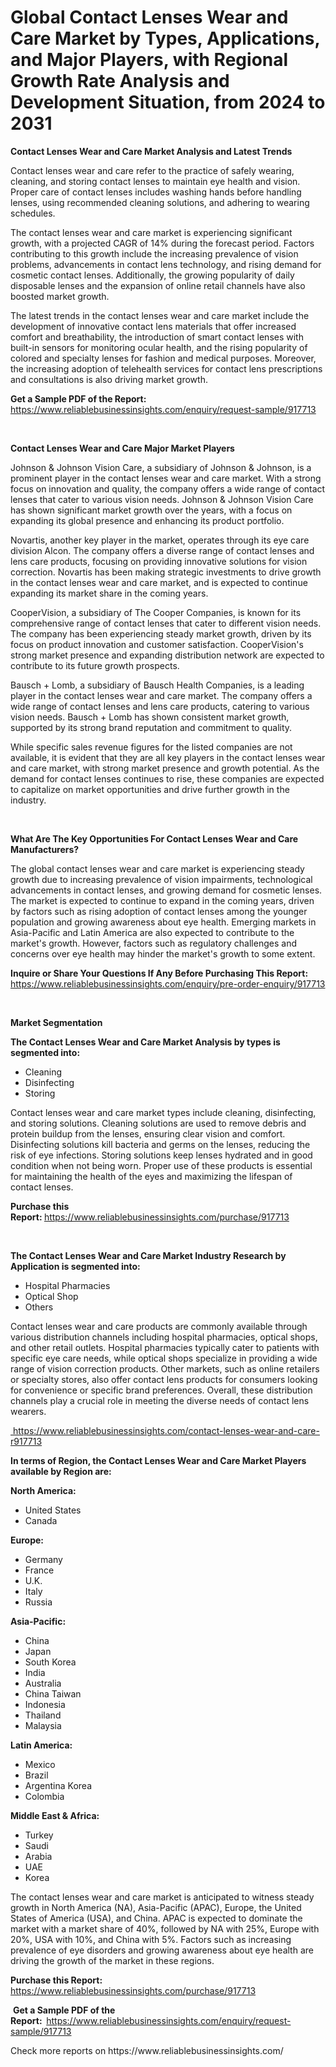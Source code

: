 <p><h1>Global Contact Lenses Wear and Care Market by Types, Applications, and Major Players, with Regional Growth Rate Analysis and Development Situation, from 2024 to 2031</h1></p><p><strong>Contact Lenses Wear and Care Market Analysis and Latest Trends</strong></p>
<p><p>Contact lenses wear and care refer to the practice of safely wearing, cleaning, and storing contact lenses to maintain eye health and vision. Proper care of contact lenses includes washing hands before handling lenses, using recommended cleaning solutions, and adhering to wearing schedules.</p><p>The contact lenses wear and care market is experiencing significant growth, with a projected CAGR of 14% during the forecast period. Factors contributing to this growth include the increasing prevalence of vision problems, advancements in contact lens technology, and rising demand for cosmetic contact lenses. Additionally, the growing popularity of daily disposable lenses and the expansion of online retail channels have also boosted market growth.</p><p>The latest trends in the contact lenses wear and care market include the development of innovative contact lens materials that offer increased comfort and breathability, the introduction of smart contact lenses with built-in sensors for monitoring ocular health, and the rising popularity of colored and specialty lenses for fashion and medical purposes. Moreover, the increasing adoption of telehealth services for contact lens prescriptions and consultations is also driving market growth.</p></p>
<p><strong>Get a Sample PDF of the Report:&nbsp;</strong> <a href="https://www.reliablebusinessinsights.com/enquiry/request-sample/917713">https://www.reliablebusinessinsights.com/enquiry/request-sample/917713</a></p>
<p>&nbsp;</p>
<p><strong>Contact Lenses Wear and Care Major Market Players</strong></p>
<p><p>Johnson & Johnson Vision Care, a subsidiary of Johnson & Johnson, is a prominent player in the contact lenses wear and care market. With a strong focus on innovation and quality, the company offers a wide range of contact lenses that cater to various vision needs. Johnson & Johnson Vision Care has shown significant market growth over the years, with a focus on expanding its global presence and enhancing its product portfolio.</p><p>Novartis, another key player in the market, operates through its eye care division Alcon. The company offers a diverse range of contact lenses and lens care products, focusing on providing innovative solutions for vision correction. Novartis has been making strategic investments to drive growth in the contact lenses wear and care market, and is expected to continue expanding its market share in the coming years.</p><p>CooperVision, a subsidiary of The Cooper Companies, is known for its comprehensive range of contact lenses that cater to different vision needs. The company has been experiencing steady market growth, driven by its focus on product innovation and customer satisfaction. CooperVision's strong market presence and expanding distribution network are expected to contribute to its future growth prospects.</p><p>Bausch + Lomb, a subsidiary of Bausch Health Companies, is a leading player in the contact lenses wear and care market. The company offers a wide range of contact lenses and lens care products, catering to various vision needs. Bausch + Lomb has shown consistent market growth, supported by its strong brand reputation and commitment to quality.</p><p>While specific sales revenue figures for the listed companies are not available, it is evident that they are all key players in the contact lenses wear and care market, with strong market presence and growth potential. As the demand for contact lenses continues to rise, these companies are expected to capitalize on market opportunities and drive further growth in the industry.</p></p>
<p>&nbsp;</p>
<p><strong>What Are The Key Opportunities For Contact Lenses Wear and Care Manufacturers?</strong></p>
<p><p>The global contact lenses wear and care market is experiencing steady growth due to increasing prevalence of vision impairments, technological advancements in contact lenses, and growing demand for cosmetic lenses. The market is expected to continue to expand in the coming years, driven by factors such as rising adoption of contact lenses among the younger population and growing awareness about eye health. Emerging markets in Asia-Pacific and Latin America are also expected to contribute to the market's growth. However, factors such as regulatory challenges and concerns over eye health may hinder the market's growth to some extent.</p></p>
<p><strong>Inquire or Share Your Questions If Any Before Purchasing This Report:</strong> <a href="https://www.reliablebusinessinsights.com/enquiry/pre-order-enquiry/917713">https://www.reliablebusinessinsights.com/enquiry/pre-order-enquiry/917713</a></p>
<p>&nbsp;</p>
<p><strong>Market Segmentation</strong></p>
<p><strong>The Contact Lenses Wear and Care Market Analysis by types is segmented into:</strong></p>
<p><ul><li>Cleaning</li><li>Disinfecting</li><li>Storing</li></ul></p>
<p><p>Contact lenses wear and care market types include cleaning, disinfecting, and storing solutions. Cleaning solutions are used to remove debris and protein buildup from the lenses, ensuring clear vision and comfort. Disinfecting solutions kill bacteria and germs on the lenses, reducing the risk of eye infections. Storing solutions keep lenses hydrated and in good condition when not being worn. Proper use of these products is essential for maintaining the health of the eyes and maximizing the lifespan of contact lenses.</p></p>
<p><strong>Purchase this Report:&nbsp;</strong><a href="https://www.reliablebusinessinsights.com/purchase/917713">https://www.reliablebusinessinsights.com/purchase/917713</a></p>
<p>&nbsp;</p>
<p><strong>The Contact Lenses Wear and Care Market Industry Research by Application is segmented into:</strong></p>
<p><ul><li>Hospital Pharmacies</li><li>Optical Shop</li><li>Others</li></ul></p>
<p><p>Contact lenses wear and care products are commonly available through various distribution channels including hospital pharmacies, optical shops, and other retail outlets. Hospital pharmacies typically cater to patients with specific eye care needs, while optical shops specialize in providing a wide range of vision correction products. Other markets, such as online retailers or specialty stores, also offer contact lens products for consumers looking for convenience or specific brand preferences. Overall, these distribution channels play a crucial role in meeting the diverse needs of contact lens wearers.</p></p>
<p><a href="https://www.reliablebusinessinsights.com/contact-lenses-wear-and-care-r917713">&nbsp;https://www.reliablebusinessinsights.com/contact-lenses-wear-and-care-r917713</a></p>
<p><strong>In terms of Region, the Contact Lenses Wear and Care Market Players available by Region are:</strong></p>
<p>
    <p> <strong> North America: </strong>
        <ul>
            <li>United States</li>
            <li>Canada</li>
        </ul>
        </p> 
    <p> <strong> Europe: </strong>
        <ul>
            <li>Germany</li>
            <li>France</li>
            <li>U.K.</li>
            <li>Italy</li>
            <li>Russia</li>
        </ul>
        </p> 
    <p> <strong> Asia-Pacific: </strong>
        <ul>
            <li>China</li>
            <li>Japan</li>
            <li>South Korea</li>
            <li>India</li>
            <li>Australia</li>
            <li>China Taiwan</li>
            <li>Indonesia</li>
            <li>Thailand</li>
            <li>Malaysia</li>
        </ul>
        </p> 
    <p> <strong> Latin America: </strong>
        <ul>
            <li>Mexico</li>
            <li>Brazil</li>
            <li>Argentina Korea</li>
            <li>Colombia</li>
        </ul>
        </p> 
    <p> <strong> Middle East & Africa: </strong>
        <ul>
            <li>Turkey</li>
            <li>Saudi</li>
            <li>Arabia</li>
            <li>UAE</li>
            <li>Korea</li>
        </ul>
    </p>
    </p>
<p><p>The contact lenses wear and care market is anticipated to witness steady growth in North America (NA), Asia-Pacific (APAC), Europe, the United States of America (USA), and China. APAC is expected to dominate the market with a market share of 40%, followed by NA with 25%, Europe with 20%, USA with 10%, and China with 5%. Factors such as increasing prevalence of eye disorders and growing awareness about eye health are driving the growth of the market in these regions.</p></p>
<p><strong>Purchase this Report: </strong><a href="https://www.reliablebusinessinsights.com/purchase/917713">https://www.reliablebusinessinsights.com/purchase/917713</a></p>
<p>&nbsp;<strong>Get a Sample PDF of the Report:&nbsp;&nbsp;</strong><a href="https://www.reliablebusinessinsights.com/enquiry/request-sample/917713">https://www.reliablebusinessinsights.com/enquiry/request-sample/917713</a></p>
<p><strong></strong></p>
<p>Check more reports on https://www.reliablebusinessinsights.com/</p>